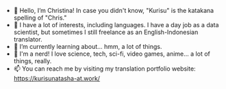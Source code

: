 - 👋 Hello, I’m Christina! In case you didn't know, "Kurisu" is the katakana spelling of "Chris."
- 👀 I have a lot of interests, including languages. I have a day job as a data scientist, but sometimes I still freelance as an English-Indonesian translator.
- 🌱 I’m currently learning about... hmm, a lot of things.
- 💞️ I'm a nerd! I love science, tech, sci-fi, video games, anime... a lot of things, really.
- 📫 You can reach me by visiting my translation portfolio website: https://kurisunatasha-at.work/

<!---
kurisu-na/kurisu-na is a ✨ special ✨ repository because its `README.md` (this file) appears on your GitHub profile.
You can click the Preview link to take a look at your changes.
--->
